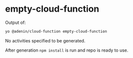 # empty-cloud-function

Output of:

```bash
yo @adenin/cloud-function empty-cloud-function
```

No activities specified to be generated.

After generation `npm install` is run and repo is ready to use.
